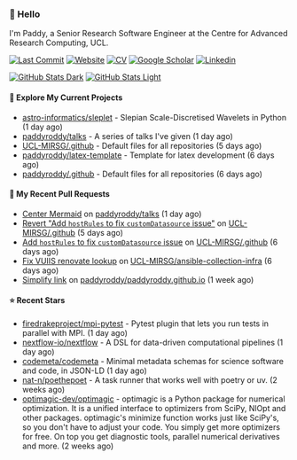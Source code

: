 ### 👋 Hello

I'm Paddy, a Senior Research Software Engineer at the Centre for Advanced
Research Computing, UCL.

[![Last Commit](https://img.shields.io/github/last-commit/paddyroddy/paddyroddy/main?label=updated)](https://github.com/paddyroddy)
[![Website](https://img.shields.io/badge/GitHub%20Pages-222?logo=githubpages&logoColor=fff&style=for-the-badge&style=flat)](https://paddyroddy.github.io)
[![CV](https://img.shields.io/badge/CV-PDF-pink.svg)](https://paddyroddy.github.io/cv)
[![Google Scholar](https://img.shields.io/badge/Google%20Scholar-4285F4?logo=googlescholar&logoColor=fff&style=for-the-badge&style=flat)](https://scholar.google.com/citations?user=OFigHUwAAAAJ)
[![Linkedin](https://img.shields.io/badge/LinkedIn-0A66C2?logo=linkedin&logoColor=fff&style=for-the-badge&style=flat)](https://www.linkedin.com/in/patrickjamesroddy)

[![GitHub Stats Dark](https://github-readme-stats-paddyroddy.vercel.app/api?username=paddyroddy&disable_animations=true&hide_border=true&hide_title=true&include_all_commits=true&rank_icon=github&show=prs_merged,reviews&show_icons=true&theme=tokyonight)](https://github.com/paddyroddy/paddyroddy#gh-dark-mode-only)
[![GitHub Stats Light](https://github-readme-stats-paddyroddy.vercel.app/api?username=paddyroddy&disable_animations=true&hide_border=true&hide_title=true&include_all_commits=true&rank_icon=github&show=prs_merged,reviews&show_icons=true&theme=default)](https://github.com/paddyroddy/paddyroddy#gh-light-mode-only)

#### 👷 Explore My Current Projects

- [astro-informatics/sleplet](https://github.com/astro-informatics/sleplet) - Slepian Scale-Discretised Wavelets in Python
  (1 day ago)
- [paddyroddy/talks](https://github.com/paddyroddy/talks) - A series of talks I&#39;ve given
  (1 day ago)
- [UCL-MIRSG/.github](https://github.com/UCL-MIRSG/.github) - Default files for all repositories
  (5 days ago)
- [paddyroddy/latex-template](https://github.com/paddyroddy/latex-template) - Template for latex development
  (6 days ago)
- [paddyroddy/.github](https://github.com/paddyroddy/.github) - Default files for all repositories
  (6 days ago)

#### 🔨 My Recent Pull Requests

- [Center Mermaid](https://github.com/paddyroddy/talks/pull/103) on [paddyroddy/talks](https://github.com/paddyroddy/talks)
  (1 day ago)
- [Revert &#34;Add `hostRules` to fix `customDatasource` issue&#34;](https://github.com/UCL-MIRSG/.github/pull/180) on [UCL-MIRSG/.github](https://github.com/UCL-MIRSG/.github)
  (5 days ago)
- [Add `hostRules` to fix `customDatasource` issue](https://github.com/UCL-MIRSG/.github/pull/178) on [UCL-MIRSG/.github](https://github.com/UCL-MIRSG/.github)
  (6 days ago)
- [Fix VUIIS renovate lookup](https://github.com/UCL-MIRSG/ansible-collection-infra/pull/177) on [UCL-MIRSG/ansible-collection-infra](https://github.com/UCL-MIRSG/ansible-collection-infra)
  (6 days ago)
- [Simplify link](https://github.com/paddyroddy/paddyroddy.github.io/pull/135) on [paddyroddy/paddyroddy.github.io](https://github.com/paddyroddy/paddyroddy.github.io)
  (1 week ago)

#### ⭐ Recent Stars

- [firedrakeproject/mpi-pytest](https://github.com/firedrakeproject/mpi-pytest) - Pytest plugin that lets you run tests in parallel with MPI.
  (1 day ago)
- [nextflow-io/nextflow](https://github.com/nextflow-io/nextflow) - A DSL for data-driven computational pipelines
  (1 day ago)
- [codemeta/codemeta](https://github.com/codemeta/codemeta) - Minimal metadata schemas for science software and code, in JSON-LD
  (1 day ago)
- [nat-n/poethepoet](https://github.com/nat-n/poethepoet) - A task runner that works well with poetry or uv.
  (2 weeks ago)
- [optimagic-dev/optimagic](https://github.com/optimagic-dev/optimagic) - optimagic is a Python package for numerical optimization. It is a unified interface to optimizers from SciPy, NlOpt and other packages.  optimagic&#39;s minimize function works just like SciPy&#39;s, so you don&#39;t have to adjust your code. You simply get more optimizers for free. On top you get diagnostic tools, parallel numerical derivatives and more.
  (2 weeks ago)
